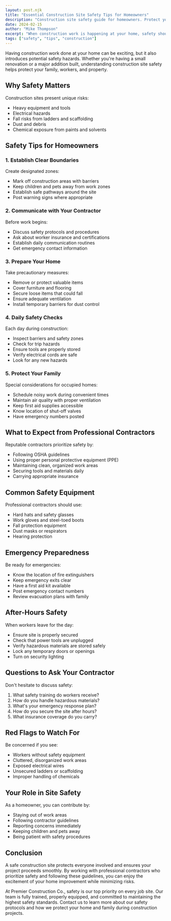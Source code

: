 ```yaml
---
layout: post.njk
title: "Essential Construction Site Safety Tips for Homeowners"
description: "Construction site safety guide for homeowners. Protect your family and workers with essential safety tips, hazard awareness, and best practices during home projects."
date: 2024-02-15
author: "Mike Thompson"
excerpt: "When construction work is happening at your home, safety should be everyone's top priority. Learn how to maintain a safe environment during your project."
tags: ["safety", "tips", "construction"]
---
```


Having construction work done at your home can be exciting, but it also introduces potential safety hazards. Whether you're having a small renovation or a major addition built, understanding construction site safety helps protect your family, workers, and property.

## Why Safety Matters

Construction sites present unique risks:
- Heavy equipment and tools
- Electrical hazards
- Fall risks from ladders and scaffolding
- Dust and debris
- Chemical exposure from paints and solvents

## Safety Tips for Homeowners

### 1. Establish Clear Boundaries

Create designated zones:
- Mark off construction areas with barriers
- Keep children and pets away from work zones
- Establish safe pathways around the site
- Post warning signs where appropriate

### 2. Communicate with Your Contractor

Before work begins:
- Discuss safety protocols and procedures
- Ask about worker insurance and certifications
- Establish daily communication routines
- Get emergency contact information

### 3. Prepare Your Home

Take precautionary measures:
- Remove or protect valuable items
- Cover furniture and flooring
- Secure loose items that could fall
- Ensure adequate ventilation
- Install temporary barriers for dust control

### 4. Daily Safety Checks

Each day during construction:
- Inspect barriers and safety zones
- Check for trip hazards
- Ensure tools are properly stored
- Verify electrical cords are safe
- Look for any new hazards

### 5. Protect Your Family

Special considerations for occupied homes:
- Schedule noisy work during convenient times
- Maintain air quality with proper ventilation
- Keep first aid supplies accessible
- Know location of shut-off valves
- Have emergency numbers posted

## What to Expect from Professional Contractors

Reputable contractors prioritize safety by:
- Following OSHA guidelines
- Using proper personal protective equipment (PPE)
- Maintaining clean, organized work areas
- Securing tools and materials daily
- Carrying appropriate insurance

## Common Safety Equipment

Professional contractors should use:
- Hard hats and safety glasses
- Work gloves and steel-toed boots
- Fall protection equipment
- Dust masks or respirators
- Hearing protection

## Emergency Preparedness

Be ready for emergencies:
- Know the location of fire extinguishers
- Keep emergency exits clear
- Have a first aid kit available
- Post emergency contact numbers
- Review evacuation plans with family

## After-Hours Safety

When workers leave for the day:
- Ensure site is properly secured
- Check that power tools are unplugged
- Verify hazardous materials are stored safely
- Lock any temporary doors or openings
- Turn on security lighting

## Questions to Ask Your Contractor

Don't hesitate to discuss safety:
1. What safety training do workers receive?
2. How do you handle hazardous materials?
3. What's your emergency response plan?
4. How do you secure the site after hours?
5. What insurance coverage do you carry?

## Red Flags to Watch For

Be concerned if you see:
- Workers without safety equipment
- Cluttered, disorganized work areas
- Exposed electrical wires
- Unsecured ladders or scaffolding
- Improper handling of chemicals

## Your Role in Site Safety

As a homeowner, you can contribute by:
- Staying out of work areas
- Following contractor guidelines
- Reporting concerns immediately
- Keeping children and pets away
- Being patient with safety procedures

## Conclusion

A safe construction site protects everyone involved and ensures your project proceeds smoothly. By working with professional contractors who prioritize safety and following these guidelines, you can enjoy the excitement of your home improvement while minimizing risks.

At Premier Construction Co., safety is our top priority on every job site. Our team is fully trained, properly equipped, and committed to maintaining the highest safety standards. Contact us to learn more about our safety protocols and how we protect your home and family during construction projects.